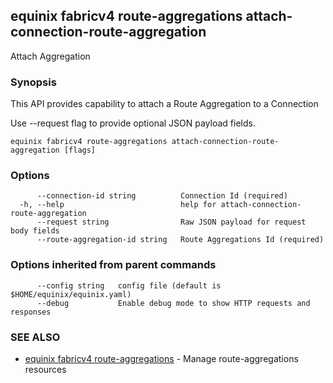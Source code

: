 ## equinix fabricv4 route-aggregations attach-connection-route-aggregation

Attach Aggregation

### Synopsis

This API provides capability to attach a Route Aggregation to a Connection

Use --request flag to provide optional JSON payload fields.

```
equinix fabricv4 route-aggregations attach-connection-route-aggregation [flags]
```

### Options

```
      --connection-id string          Connection Id (required)
  -h, --help                          help for attach-connection-route-aggregation
      --request string                Raw JSON payload for request body fields
      --route-aggregation-id string   Route Aggregations Id (required)
```

### Options inherited from parent commands

```
      --config string   config file (default is $HOME/equinix/equinix.yaml)
      --debug           Enable debug mode to show HTTP requests and responses
```

### SEE ALSO

* [equinix fabricv4 route-aggregations](equinix_fabricv4_route-aggregations.md)	 - Manage route-aggregations resources


